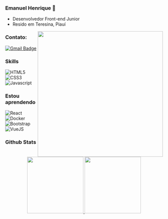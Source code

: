 ### Emanuel Henrique 👋

- Desenvolvedor Front-end Junior
- Resido em Teresina, Piauí



<img align="right" src="https://user-images.githubusercontent.com/105470775/168205566-db1137b0-ced4-4752-8c8b-99598ab4024f.gif" width="400px">

### Contato:

[![Gmail Badge](https://img.shields.io/badge/Gmail-D14836?style=for-the-badge&logo=gmail&logoColor=white)](mailto:emanuelhenriquefs@gmail.com)
<!--
[![Twitter Badge](https://img.shields.io/badge/Twitter-1DA1F2?style=for-the-badge&logo=twitter&logoColor=white)](https://twitter.com/JuniorFLAPI)
[![Instagram Badge](https://img.shields.io/badge/Instagram-E4405F?style=for-the-badge&logo=instagram&logoColor=white)](https://instagram.com/silvajr48/)
-->

<!-- https://github.com/iuricode/README-template/blob/main/badges/badges.md#contato -->



### Skills


<p>

  <img alt="HTML5" src="https://img.shields.io/badge/HTML5-E34F26?style=for-the-badge&logo=html5&logoColor=white"/>
  <img alt="CSS3" src="https://img.shields.io/badge/CSS3-1572B6?style=for-the-badge&logo=css3&logoColor=white"/>
  <img alt="Javascript" src="https://img.shields.io/badge/JavaScript-323330?style=for-the-badge&logo=javascript&logoColor=F7DF1E"/>

</p>

### Estou aprendendo
<p>
  <img alt="React" src="https://img.shields.io/badge/React-20232A?style=for-the-badge&logo=react&logoColor=61DAFB"/>
  <img alt="Docker" src="https://img.shields.io/badge/docker-1572B6.svg?&style=for-the-badge&logo=docker&logoColor=white"/>
  <img alt="Bootstrap" src="https://img.shields.io/badge/Bootstrap-563D7C?style=for-the-badge&logo=bootstrap&logoColor=white"/>
  <img alt="VueJS" src="https://img.shields.io/badge/VueJS-43a366?style=for-the-badge&logo=vue&logoColor=white"/>
</p>


### Github Stats

<div align="center">
  <a href="https://github.com/emanuelhenrique-dev">
  <img height="180em" src="https://github-readme-stats.vercel.app/api?username=emanuelhenrique-dev&show_icons=true&theme=dracula&include_all_commits=true&count_private=true"/>
  <img height="180em" src="https://github-readme-stats.vercel.app/api/top-langs/?username=emanuelhenrique-dev&layout=compact&langs_count=7&theme=dracula"/>
</div>

